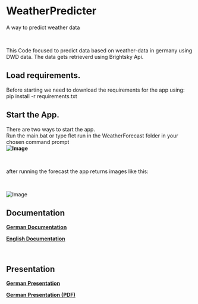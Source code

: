 # WeatherPredicter
A way to predict weather data

<br>

This Code focused to predict data based on weather-data in germany using DWD data.
The data gets retrieverd using Brightsky Api.


## Load requirements.
Before starting we need to download the requirements for the app using:
<br>
pip install -r requirements.txt
<br>

## Start the App.
There are two ways to start the app. <br>
Run the main.bat         or         type flet run in the WeatherForecast folder in your chosen command prompt
<br>
**![Image](https://github.com/user-attachments/assets/3d520ef0-0c55-453a-80f2-a916689cb379)**

<br>

after running the forecast the app returns images like this:

<br>

![Image](https://github.com/user-attachments/assets/dfa38801-492a-497b-83c3-0018b6c8945b)

## Documentation

**[German Documentation](https://drive.google.com/file/d/17Y7CCb8q_BkaXafY_krfXaMJ5eqAW4U2/view?usp=sharing)**


**[English Documentation](https://drive.google.com/file/d/19pABBdGhXleA2T1tDr-GP1gwyDyeFwrg/view?usp=sharing)**

<br>

## Presentation

**[German Presentation](https://docs.google.com/presentation/d/1Tj1JBiOdr7fzXeiFHC5kwvETWVYObkYu/edit#slide=id.p1)**


**[German Presentation (PDF)](https://drive.google.com/drive/folders/1a8JoFlJ9xNWByvjP25ytz66WRIDUyy0E)** 

